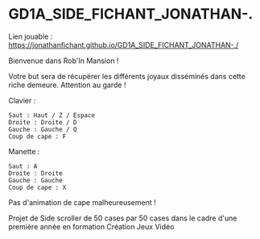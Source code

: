 # GD1A_SIDE_FICHANT_JONATHAN-.

Lien jouable : https://jonathanfichant.github.io/GD1A_SIDE_FICHANT_JONATHAN-./

Bienvenue dans Rob'In Mansion !

Votre but sera de récupérer les différents joyaux disséminés dans cette riche demeure. Attention au garde !

Clavier :

    Saut : Haut / Z / Espace
    Droite : Droite / D
    Gauche : Gauche / Q
    Coup de cape : F

Manette :

    Saut : A
    Droite : Droite
    Gauche : Gauche
    Coup de cape : X

Pas d'animation de cape malheureusement !


Projet de Side scroller de 50 cases par 50 cases dans le cadre d'une première année en formation Création Jeux Vidéo

